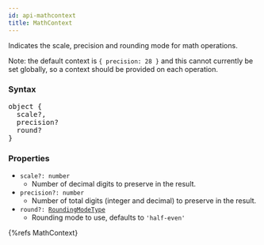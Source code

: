 ```yaml
---
id: api-mathcontext
title: MathContext
---
```


Indicates the scale, precision and rounding mode for math operations.

Note: the default context is `{ precision: 28 }` and this cannot currently be set globally, so a context should be provided on each operation.

### Syntax

<pre class="syntax">
object {
  scale?,
  precision?
  round?
}
</pre>

### Properties
  - <code class="def">scale?: <span>number</span></code>
    - Number of decimal digits to preserve in the result.
  - <code class="def">precision?: <span>number</span></code>
    - Number of total digits (integer and decimal) to preserve in the result.
  - <code class="def">round?: <span>[RoundingModeType](api-roundingmodetype.html)</span></code>
    - Rounding mode to use, defaults to `'half-even'`

{%refs MathContext}
